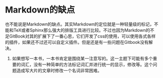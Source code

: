 # Markdown的缺点

也不能说是Markdown的缺点。其实Markdown的定位就是一种轻量级的标记，不能和TeX或者Sphinx那么强大的排版工具进行比较。不过也因为Markdown的不足GitBook对其的扩展下了一番心思，它们开发了css的使用，可以使用各式各样的插件，如果还不过还可以自定义插件。但是还是有一些问题在Gitbook没有解决。

1. 如果想写一本书，一本书肯定是围绕某一注意写的。这一主题下可能有多个重要的词汇，没有一种简单的方法标记词汇并进行统一的显示，修改等。这个问题造成写大片的文章时修改一个名词非常困难。